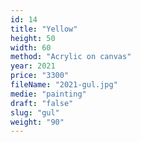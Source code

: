```yaml
---
id: 14
title: "Yellow"
height: 50
width: 60
method: "Acrylic on canvas"
year: 2021
price: "3300"
fileName: "2021-gul.jpg"
medie: "painting"
draft: "false"
slug: "gul"
weight: "90"
---
```

